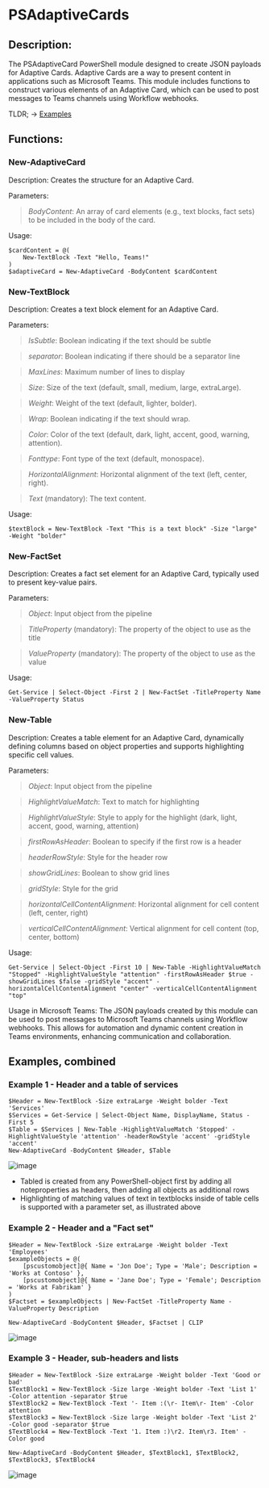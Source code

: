 # PSAdaptiveCards


## Description:
The PSAdaptiveCard PowerShell module designed to create JSON payloads for Adaptive Cards. Adaptive Cards are a way to present content in applications such as Microsoft Teams. This module includes functions to construct various elements of an Adaptive Card, which can be used to post messages to Teams channels using Workflow webhooks.

TLDR; -> [Examples](https://github.com/erlwes/PSAdaptiveCards/edit/main/README.md#examples-combined)

## Functions:

### New-AdaptiveCard
Description: Creates the structure for an Adaptive Card.

Parameters:

>  _BodyContent_: An array of card elements (e.g., text blocks, fact sets) to be included in the body of the card.

Usage:
```
$cardContent = @(
    New-TextBlock -Text "Hello, Teams!"
)
$adaptiveCard = New-AdaptiveCard -BodyContent $cardContent
```

### New-TextBlock
Description: Creates a text block element for an Adaptive Card.

Parameters:
> _IsSubtle_: Boolean indicating if the text should be subtle

> _separator_: Boolean indicating if there should be a separator line

> _MaxLines_: Maximum number of lines to display

> _Size_: Size of the text (default, small, medium, large, extraLarge).

> _Weight_: Weight of the text (default, lighter, bolder).

> _Wrap_: Boolean indicating if the text should wrap.

> _Color_: Color of the text (default, dark, light, accent, good, warning, attention).

> _Fonttype_: Font type of the text (default, monospace).

> _HorizontalAlignment_: Horizontal alignment of the text (left, center, right).

> _Text_ (mandatory): The text content.

Usage:
```
$textBlock = New-TextBlock -Text "This is a text block" -Size "large" -Weight "bolder"
```

### New-FactSet
Description: Creates a fact set element for an Adaptive Card, typically used to present key-value pairs.

Parameters:

> _Object_: Input object from the pipeline

> _TitleProperty_ (mandatory): The property of the object to use as the title

> _ValueProperty_ (mandatory): The property of the object to use as the value

Usage:
```
Get-Service | Select-Object -First 2 | New-FactSet -TitleProperty Name -ValueProperty Status
```

### New-Table
Description: Creates a table element for an Adaptive Card, dynamically defining columns based on object properties and supports highlighting specific cell values.

Parameters:

> _Object_: Input object from the pipeline
 
> _HighlightValueMatch_: Text to match for highlighting
 
> _HighlightValueStyle_: Style to apply for the highlight (dark, light, accent, good, warning, attention)
 
> _firstRowAsHeader_: Boolean to specify if the first row is a header
 
> _headerRowStyle_: Style for the header row
 
> _showGridLines_: Boolean to show grid lines
 
> _gridStyle_: Style for the grid
 
> _horizontalCellContentAlignment_: Horizontal alignment for cell content (left, center, right)

> _verticalCellContentAlignment_: Vertical alignment for cell content (top, center, bottom)

Usage:
```
Get-Service | Select-Object -First 10 | New-Table -HighlightValueMatch "Stopped" -HighlightValueStyle "attention" -firstRowAsHeader $true -showGridLines $false -gridStyle "accent" -horizontalCellContentAlignment "center" -verticalCellContentAlignment "top"
```

Usage in Microsoft Teams:
The JSON payloads created by this module can be used to post messages to Microsoft Teams channels using Workflow webhooks. This allows for automation and dynamic content creation in Teams environments, enhancing communication and collaboration.

## Examples, combined

### Example 1 - Header and a table of services
```
$Header = New-TextBlock -Size extraLarge -Weight bolder -Text 'Services'
$Services = Get-Service | Select-Object Name, DisplayName, Status -First 5
$Table = $Services | New-Table -HighlightValueMatch 'Stopped' -HighlightValueStyle 'attention' -headerRowStyle 'accent' -gridStyle 'accent'
New-AdaptiveCard -BodyContent $Header, $Table
```
![image](https://github.com/user-attachments/assets/974bc543-54f9-4cee-b840-4f0ff5265e3f)

* Tabled is created from any PowerShell-object first by adding all noteproperties as headers, then adding all objects as additional rows
* Highlighting of matching values of text in textblocks inside of table cells is supported with a parameter set, as illustrated above

### Example 2 - Header and a "Fact set"
```
$Header = New-TextBlock -Size extraLarge -Weight bolder -Text 'Employees'
$exampleObjects = @(
    [pscustomobject]@{ Name = 'Jon Doe'; Type = 'Male'; Description = 'Works at Contoso' },
    [pscustomobject]@{ Name = 'Jane Doe'; Type = 'Female'; Description = 'Works at Fabrikam' }
)
$Factset = $exampleObjects | New-FactSet -TitleProperty Name -ValueProperty Description

New-AdaptiveCard -BodyContent $Header, $Factset | CLIP
```
![image](https://github.com/user-attachments/assets/3597efea-246f-4bd4-820b-5dd1c10d34b3)


### Example 3 - Header, sub-headers and lists
```
$Header = New-TextBlock -Size extraLarge -Weight bolder -Text 'Good or bad'
$TextBlock1 = New-TextBlock -Size large -Weight bolder -Text 'List 1' -Color attention -separator $true
$TextBlock2 = New-TextBlock -Text '- Item :(\r- Item\r- Item' -Color attention
$TextBlock3 = New-TextBlock -Size large -Weight bolder -Text 'List 2' -Color good -separator $true
$TextBlock4 = New-TextBlock -Text '1. Item :)\r2. Item\r3. Item' -Color good 

New-AdaptiveCard -BodyContent $Header, $TextBlock1, $TextBlock2, $TextBlock3, $TextBlock4
```
![image](https://github.com/user-attachments/assets/7dd8cf6c-d1f0-4113-bfa6-a6d35d7e48fd)
